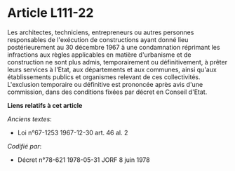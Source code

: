 # Article L111-22

Les architectes, techniciens, entrepreneurs ou autres personnes responsables de l'exécution de constructions ayant donné lieu
postérieurement au 30 décembre 1967 à une condamnation réprimant les infractions aux règles applicables en matière
d'urbanisme et de construction ne sont plus admis, temporairement ou définitivement, à prêter leurs services à l'Etat, aux
départements et aux communes, ainsi qu'aux établissements publics et organismes relevant de ces collectivités. L'exclusion
temporaire ou définitive est prononcée après avis d'une commission, dans des conditions fixées par décret en Conseil d'Etat.

**Liens relatifs à cet article**

_Anciens textes_:

  - Loi n°67-1253 1967-12-30 art. 46 al. 2

_Codifié par_:

  - Décret n°78-621 1978-05-31 JORF 8 juin 1978
